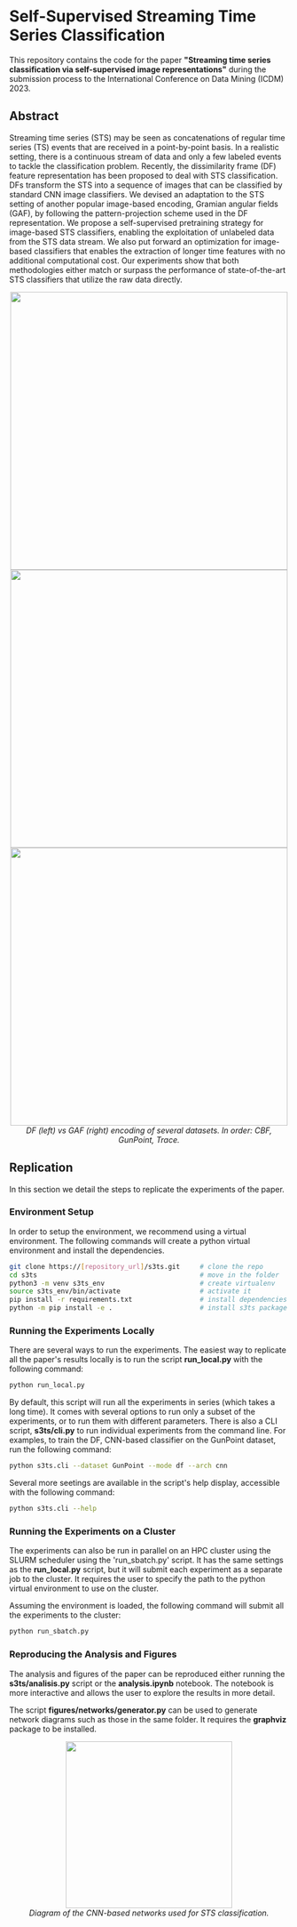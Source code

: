 # Self-Supervised Streaming Time Series Classification

This repository contains the code for the paper **"Streaming time series classification via self-supervised image representations"** during the submission process to the International Conference on Data Mining (ICDM) 2023.

## Abstract

Streaming time series (STS) may be seen as concatenations of regular time series (TS) events that are received in a point-by-point basis. In a realistic setting, there is a continuous stream of data and only a few labeled events to tackle the classification problem. Recently, the dissimilarity frame (DF) feature representation has been proposed to deal with STS classification. DFs transform the STS into a sequence of images that can be classified by standard CNN image classifiers. We devised an adaptation to the STS setting of another popular image-based encoding, Gramian angular fields (GAF), by following the pattern-projection scheme used in the DF representation. We propose a self-supervised pretraining strategy for image-based STS classifiers, enabling the exploitation of unlabeled data from the STS data stream. We also put forward an optimization for image-based classifiers that enables the extraction of longer time features with no additional computational cost. Our experiments show that both methodologies either match or surpass the performance of state-of-the-art STS classifiers that utilize the raw data directly.

<p align="center">
<img src="figures/encodings/enc_CBF.png" alt="" width="500"/> </br>
<img src="figures/encodings/enc_GunPoint.png" alt="" width="500"/> </br>
<img src="figures/encodings/enc_Trace.png" alt="" width="500"/> </br>
<em>DF (left) vs GAF (right) encoding of several datasets. In order: CBF, GunPoint, Trace.</em>
</p>

## Replication

In this section we detail the steps to replicate the experiments of the paper.

### Environment Setup

In order to setup the environment, we recommend using a virtual environment. The following commands will create a python virtual environment and install the dependencies.

```bash
git clone https://[repository_url]/s3ts.git     # clone the repo
cd s3ts                                         # move in the folder
python3 -m venv s3ts_env                        # create virtualenv
source s3ts_env/bin/activate                    # activate it
pip install -r requirements.txt                 # install dependencies
python -m pip install -e .                      # install s3ts package
```

### Running the Experiments Locally

There are several ways to run the experiments. The easiest way to replicate all the paper's results locally is to run the script **run_local.py** with the following command:

```bash
python run_local.py
```
By default, this script will run all the experiments in series (which takes a long time). It comes with several options to run only a subset of the experiments, or to run them with different parameters. There is also a CLI script, **s3ts/cli.py** to run individual experiments from the command line. For examples, to train the DF, CNN-based classifier on the GunPoint dataset, run the following command:

```bash
python s3ts.cli --dataset GunPoint --mode df --arch cnn
```

Several more seetings are available in the script's help display, accessible with the following command:

```bash
python s3ts.cli --help
```

### Running the Experiments on a Cluster

The experiments can also be run in parallel on an HPC cluster using the SLURM scheduler using the 'run_sbatch.py' script. It has the same settings as the **run_local.py** script, but it will submit each experiment as a separate job to the cluster. It requires the user to specify the path to the python virtual environment to use on the cluster.

Assuming the environment is loaded, the following command will submit all the experiments to the cluster:

```bash
python run_sbatch.py
```

### Reproducing the Analysis and Figures

The analysis and figures of the paper can be reproduced either running the **s3ts/analisis.py** script or the **analysis.ipynb** notebook. The notebook is more interactive and allows the user to explore the results in more detail.

The script **figures/networks/generator.py** can be used to generate network diagrams such as those in the same folder. It requires the **graphviz** package to be installed.

<p align="center">
<img src="figures/networks/img-cnn.png" alt="" width="300"/> </br>
<em> Diagram of the CNN-based networks used for STS classification. </em>
</p>


